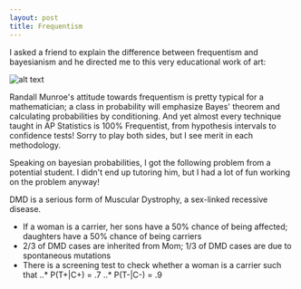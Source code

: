 ```yaml
---
layout: post
title: Frequentism
---
```


I asked a friend to explain the difference between frequentism and bayesianism and he directed me to this very educational work of art:

![alt text](https://raw.githubusercontent.com/rachel1792/jekyll-now/master/images/bayesians.png "xkcd.com/1132")

Randall Munroe's attitude towards frequentism is pretty typical for a mathematician; a class in probability will emphasize Bayes' theorem and calculating probabilities by conditioning.  And yet almost every technique taught in AP Statistics is 100% Frequentist, from hypothesis intervals to confidence tests!  Sorry to play both sides, but I see merit in each methodology. 

Speaking on bayesian probabilities, I got the following problem from a potential student.  I didn't end up tutoring him, but I had a lot of fun working on the problem anyway!

DMD is a serious form of Muscular Dystrophy, a sex-linked recessive disease. 
* If a woman is a carrier, her sons have a 50% chance of being affected; daughters have a 50% chance of being carriers
* 2/3 of DMD cases are inherited from Mom; 1/3 of DMD cases are due to spontaneous mutations
* There is a screening test to check whether a woman is a carrier such that
..* P(T+|C+) = .7
..* P(T-|C-) = .9

